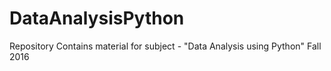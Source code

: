 # DataAnalysisPython
Repository Contains material for subject - "Data Analysis using Python" Fall 2016
